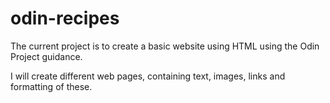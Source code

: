 # odin-recipes
The current project is to create a basic website using HTML using the Odin Project guidance.

I will create different web pages, containing text, images, links and formatting of these.